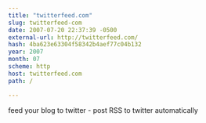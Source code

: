 ```yaml
---
title: "twitterfeed.com"
slug: twitterfeed-com
date: 2007-07-20 22:37:39 -0500
external-url: http://twitterfeed.com/
hash: 4ba623e63304f58342b4aef77c04b132
year: 2007
month: 07
scheme: http
host: twitterfeed.com
path: /

---
```


feed your blog to twitter - post RSS to twitter automatically
